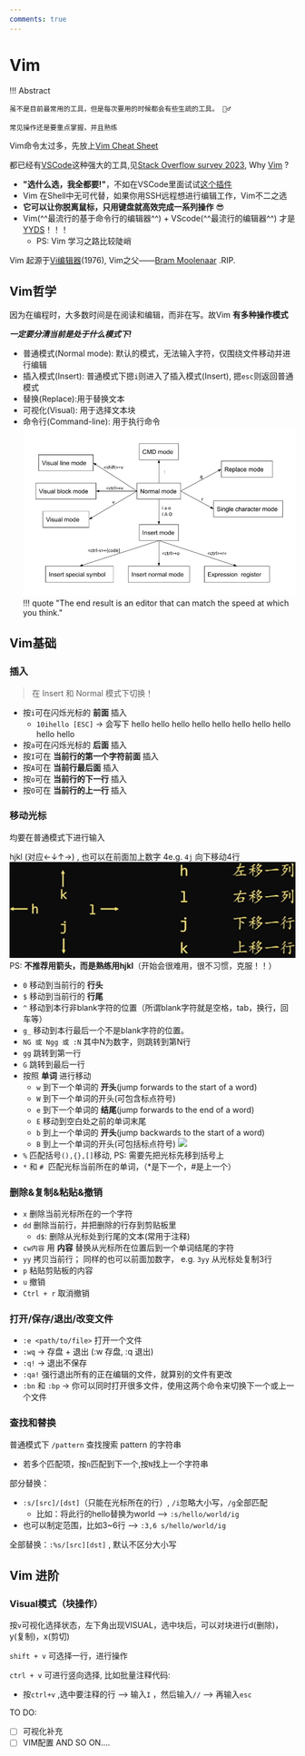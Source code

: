 ```yaml
---
comments: true
---
```


# Vim

!!! Abstract 

    虽不是目前最常用的工具，但是每次要用的时候都会有些生疏的工具。 🤦‍♂️
    
    常见操作还是要重点掌握，并且熟练

Vim命令太过多，先放上[Vim Cheat Sheet](https://vim.rtorr.com/)

都已经有[VSCode](https://code.visualstudio.com/)这种强大的工具,见[Stack Overflow survey 2023](https://survey.stackoverflow.co/2023/#most-popular-technologies-tools-tech:~:text=86%2C544%20responses-,Visual%20Studio%20Code,-73.71%25), Why [Vim](https://www.vim.org/) ? 

-  **"选什么选，我全都要!"**，不如在VSCode里面试试[这个插件](https://marketplace.visualstudio.com/items?itemName=vscodevim.vim)
- Vim 在Shell中无可代替，如果你用SSH远程想进行编辑工作，Vim不二之选
- **它可以让你脱离鼠标，只用键盘就高效完成一系列操作** 😎
- Vim(^^最流行的基于命令行的编辑器^^) + VScode(^^最流行的编辑器^^) 才是[YYDS](https://en.wiktionary.org/wiki/yyds#:~:text=Pinyin%20initial%20of%20%E6%B0%B8%E9%81%A0%E7%9A%84%E7%A5%9E%20(literally%20%E2%80%9Calways%20(being)%20the%20best%E2%80%9D).)！！！
    * PS: Vim 学习之路比较陡峭

Vim 起源于[Vi编辑器](https://en.wikipedia.org/wiki/Vi_(text_editor))(1976), Vim之父——[Bram Moolenaar](https://en.wikipedia.org/wiki/Bram_Moolenaar) .RIP.
## Vim哲学

因为在编程时，大多数时间是在阅读和编辑，而非在写。故Vim **有多种操作模式**

***一定要分清当前是处于什么模式下!***

- 普通模式(Normal mode): 默认的模式，无法输入字符，仅围绕文件移动并进行编辑
- 插入模式(Insert): 普通模式下摁`i`则进入了插入模式(Insert), 摁`esc`则返回普通模式
- 替换(Replace):用于替换文本
- 可视化(Visual): 用于选择文本块
- 命令行(Command-line): 用于执行命令
![Vim模式转换](./assets/1j5qd2rcvkpivob871wm.png)
!!! quote "The end result is an editor that can match the speed at which you think."

## Vim基础

### 插入
> 在 Insert 和 Normal 模式下切换！

- 按`i`可在闪烁光标的 **前面** 插入
    * `10ihello [ESC]` → 会写下 hello hello hello hello hello hello hello hello hello hello 
- 按`a`可在闪烁光标的 **后面** 插入
- 按`I`可在 **当前行的第一个字符前面** 插入
- 按`A`可在 **当前行最后面** 插入
- 按`o`可在 **当前行的下一行** 插入
- 按`O`可在 **当前行的上一行** 插入

### 移动光标
均要在普通模式下进行输入

hjkl (对应←↓↑→)  , 也可以在前面加上数字 4e.g. `4j` 向下移动4行
    ![hjkl](./assets/Snipaste_2023-12-27_16-18-08.jpg)
PS: **不推荐用箭头，而是熟练用hjkl**（开始会很难用，很不习惯，克服！！）

- `0` 移动到当前行的 **行头**
- `$` 移动到当前行的 **行尾**
- `^` 移动到本行非blank字符的位置（所谓blank字符就是空格，tab，换行，回车等）
- `g_` 移动到本行最后一个不是blank字符的位置。
- `NG 或 Ngg 或 :N` 其中N为数字，则跳转到第N行
- `gg` 跳转到第一行
- `G`  跳转到最后一行
- 按照 **单词** 进行移动
    * `w` 到下一个单词的 **开头**(jump forwards to the start of a word) 
    * `W` 到下一个单词的开头(可包含标点符号)
    * `e` 到下一个单词的 **结尾**(jump forwards to the end of a word)
    * `E` 移动到空白处之前的单词末尾
    * `b` 到上一个单词的 **开头**(jump backwards to the start of a word)
    * `B` 到上一个单词的开头(可包括标点符号)
![](https://www.notion.so/image/https%3A%2F%2Fs3-us-west-2.amazonaws.com%2Fsecure.notion-static.com%2F992bd57b-ff1a-4d43-b864-ce4067688dee%2FUntitled.png?table=block&id=c8a080ac-b9fc-4c3e-b780-2d89a653a1f6&spaceId=33208e54-ac5f-445e-8656-169c9506eefb&width=1810&userId=52c1fc70-e6d8-4217-beb4-1f25dd46f875&cache=v2)
- `%` 匹配括号`(),{},[]`移动, PS: 需要先把光标先移到括号上
- `*` 和 `#`  匹配光标当前所在的单词，（*是下一个，#是上一个）

### 删除&复制&粘贴&撤销
- `x`  删除当前光标所在的一个字符
- `dd` 删除当前行，并把删除的行存到剪贴板里
    * `d$`: 删除从光标处到行尾的文本(常用于注释)
- `cw内容` 用 **内容** 替换从光标所在位置后到一个单词结尾的字符
- `yy` 拷贝当前行； 同样的也可以前面加数字， e.g. `3yy` 从光标处复制3行
- `p`  粘贴剪贴板的内容
- `u`  撤销
- `Ctrl + r` 取消撤销

### 打开/保存/退出/改变文件
- `:e <path/to/file>` 打开一个文件
- `:wq` → 存盘 + 退出 (:w 存盘, :q 退出)
- `:q!` → 退出不保存 
- `:qa!` 强行退出所有的正在编辑的文件，就算别的文件有更改
- `:bn` 和 `:bp` → 你可以同时打开很多文件，使用这两个命令来切换下一个或上一个文件


### 查找和替换
普通模式下 `/pattern` 查找搜索 pattern 的字符串

- 若多个匹配项，按`n`匹配到下一个,按`N`找上一个字符串

部分替换：

- `:s/[src]/[dst]`（只能在光标所在的行）, `/i`忽略大小写，`/g`全部匹配
    * 比如：将此行的hello替换为world --> `:s/hello/world/ig`
- 也可以制定范围，比如3~6行 --> `:3,6 s/hello/world/ig`

全部替换：`:%s/[src][dst]` , 默认不区分大小写

## Vim 进阶
### Visual模式（块操作）
按`v`可视化选择状态，左下角出现VISUAL，选中块后，可以对块进行d(删除)，y(复制)，x(剪切)

`shift + v` 可选择一行，进行操作

`ctrl + v` 可进行竖向选择, 比如批量注释代码:

- 按`ctrl+v` ,选中要注释的行 --> 输入`I` ，然后输入`//` --> 再输入`esc`

TO DO:

- [ ] 可视化补充
- [ ] VIM配置 AND SO ON....